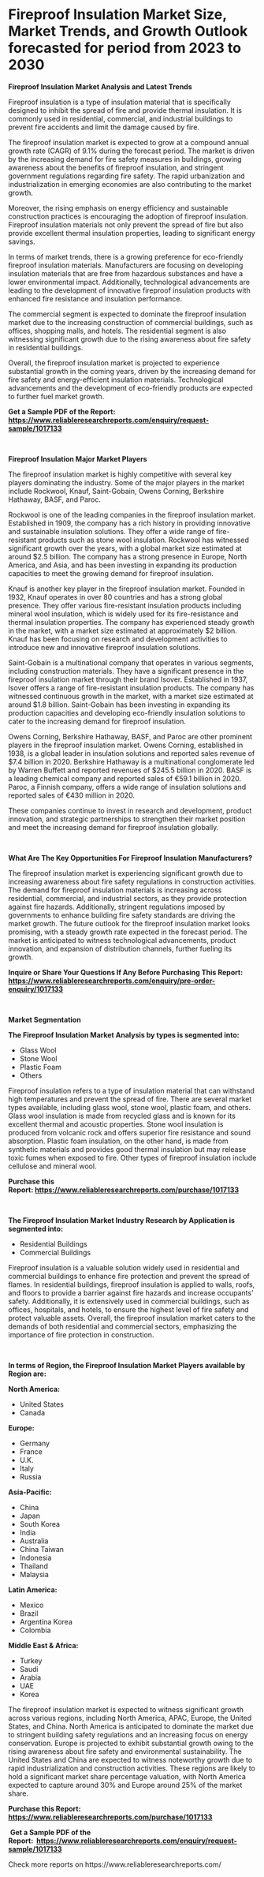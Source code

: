 <p><h1>Fireproof Insulation Market Size, Market Trends, and Growth Outlook forecasted for period from 2023 to 2030</h1></p><p><strong>Fireproof Insulation Market Analysis and Latest Trends</strong></p>
<p><p>Fireproof insulation is a type of insulation material that is specifically designed to inhibit the spread of fire and provide thermal insulation. It is commonly used in residential, commercial, and industrial buildings to prevent fire accidents and limit the damage caused by fire.</p><p>The fireproof insulation market is expected to grow at a compound annual growth rate (CAGR) of 9.1% during the forecast period. The market is driven by the increasing demand for fire safety measures in buildings, growing awareness about the benefits of fireproof insulation, and stringent government regulations regarding fire safety. The rapid urbanization and industrialization in emerging economies are also contributing to the market growth.</p><p>Moreover, the rising emphasis on energy efficiency and sustainable construction practices is encouraging the adoption of fireproof insulation. Fireproof insulation materials not only prevent the spread of fire but also provide excellent thermal insulation properties, leading to significant energy savings.</p><p>In terms of market trends, there is a growing preference for eco-friendly fireproof insulation materials. Manufacturers are focusing on developing insulation materials that are free from hazardous substances and have a lower environmental impact. Additionally, technological advancements are leading to the development of innovative fireproof insulation products with enhanced fire resistance and insulation performance.</p><p>The commercial segment is expected to dominate the fireproof insulation market due to the increasing construction of commercial buildings, such as offices, shopping malls, and hotels. The residential segment is also witnessing significant growth due to the rising awareness about fire safety in residential buildings.</p><p>Overall, the fireproof insulation market is projected to experience substantial growth in the coming years, driven by the increasing demand for fire safety and energy-efficient insulation materials. Technological advancements and the development of eco-friendly products are expected to further fuel market growth.</p></p>
<p><strong>Get a Sample PDF of the Report:&nbsp; <a href="https://www.reliableresearchreports.com/enquiry/request-sample/1017133">https://www.reliableresearchreports.com/enquiry/request-sample/1017133</a></strong></p>
<p>&nbsp;</p>
<p><strong>Fireproof Insulation Major Market Players</strong></p>
<p><p>The fireproof insulation market is highly competitive with several key players dominating the industry. Some of the major players in the market include Rockwool, Knauf, Saint-Gobain, Owens Corning, Berkshire Hathaway, BASF, and Paroc.</p><p>Rockwool is one of the leading companies in the fireproof insulation market. Established in 1909, the company has a rich history in providing innovative and sustainable insulation solutions. They offer a wide range of fire-resistant products such as stone wool insulation. Rockwool has witnessed significant growth over the years, with a global market size estimated at around $2.5 billion. The company has a strong presence in Europe, North America, and Asia, and has been investing in expanding its production capacities to meet the growing demand for fireproof insulation.</p><p>Knauf is another key player in the fireproof insulation market. Founded in 1932, Knauf operates in over 80 countries and has a strong global presence. They offer various fire-resistant insulation products including mineral wool insulation, which is widely used for its fire-resistance and thermal insulation properties. The company has experienced steady growth in the market, with a market size estimated at approximately $2 billion. Knauf has been focusing on research and development activities to introduce new and innovative fireproof insulation solutions.</p><p>Saint-Gobain is a multinational company that operates in various segments, including construction materials. They have a significant presence in the fireproof insulation market through their brand Isover. Established in 1937, Isover offers a range of fire-resistant insulation products. The company has witnessed continuous growth in the market, with a market size estimated at around $1.8 billion. Saint-Gobain has been investing in expanding its production capacities and developing eco-friendly insulation solutions to cater to the increasing demand for fireproof insulation.</p><p>Owens Corning, Berkshire Hathaway, BASF, and Paroc are other prominent players in the fireproof insulation market. Owens Corning, established in 1938, is a global leader in insulation solutions and reported sales revenue of $7.4 billion in 2020. Berkshire Hathaway is a multinational conglomerate led by Warren Buffett and reported revenues of $245.5 billion in 2020. BASF is a leading chemical company and reported sales of €59.1 billion in 2020. Paroc, a Finnish company, offers a wide range of insulation solutions and reported sales of €430 million in 2020.</p><p>These companies continue to invest in research and development, product innovation, and strategic partnerships to strengthen their market position and meet the increasing demand for fireproof insulation globally.</p></p>
<p>&nbsp;</p>
<p><strong>What Are The Key Opportunities For Fireproof Insulation Manufacturers?</strong></p>
<p><p>The fireproof insulation market is experiencing significant growth due to increasing awareness about fire safety regulations in construction activities. The demand for fireproof insulation materials is increasing across residential, commercial, and industrial sectors, as they provide protection against fire hazards. Additionally, stringent regulations imposed by governments to enhance building fire safety standards are driving the market growth. The future outlook for the fireproof insulation market looks promising, with a steady growth rate expected in the forecast period. The market is anticipated to witness technological advancements, product innovation, and expansion of distribution channels, further fueling its growth.</p></p>
<p><strong>Inquire or Share Your Questions If Any Before Purchasing This Report: <a href="https://www.reliableresearchreports.com/enquiry/pre-order-enquiry/1017133">https://www.reliableresearchreports.com/enquiry/pre-order-enquiry/1017133</a></strong></p>
<p>&nbsp;</p>
<p><strong>Market Segmentation</strong></p>
<p><strong>The Fireproof Insulation Market Analysis by types is segmented into:</strong></p>
<p><ul><li>Glass Wool</li><li>Stone Wool</li><li>Plastic Foam</li><li>Others</li></ul></p>
<p><p>Fireproof insulation refers to a type of insulation material that can withstand high temperatures and prevent the spread of fire. There are several market types available, including glass wool, stone wool, plastic foam, and others. Glass wool insulation is made from recycled glass and is known for its excellent thermal and acoustic properties. Stone wool insulation is produced from volcanic rock and offers superior fire resistance and sound absorption. Plastic foam insulation, on the other hand, is made from synthetic materials and provides good thermal insulation but may release toxic fumes when exposed to fire. Other types of fireproof insulation include cellulose and mineral wool.</p></p>
<p><strong>Purchase this Report:&nbsp;<a href="https://www.reliableresearchreports.com/purchase/1017133">https://www.reliableresearchreports.com/purchase/1017133</a></strong></p>
<p>&nbsp;</p>
<p><strong>The Fireproof Insulation Market Industry Research by Application is segmented into:</strong></p>
<p><ul><li>Residential Buildings</li><li>Commercial Buildings</li></ul></p>
<p><p>Fireproof insulation is a valuable solution widely used in residential and commercial buildings to enhance fire protection and prevent the spread of flames. In residential buildings, fireproof insulation is applied to walls, roofs, and floors to provide a barrier against fire hazards and increase occupants' safety. Additionally, it is extensively used in commercial buildings, such as offices, hospitals, and hotels, to ensure the highest level of fire safety and protect valuable assets. Overall, the fireproof insulation market caters to the demands of both residential and commercial sectors, emphasizing the importance of fire protection in construction.</p></p>
<p>&nbsp;</p>
<p><strong>In terms of Region, the Fireproof Insulation Market Players available by Region are:</strong></p>
<p>
    <p> <strong> North America: </strong>
        <ul>
            <li>United States</li>
            <li>Canada</li>
        </ul>
        </p> 
    <p> <strong> Europe: </strong>
        <ul>
            <li>Germany</li>
            <li>France</li>
            <li>U.K.</li>
            <li>Italy</li>
            <li>Russia</li>
        </ul>
        </p> 
    <p> <strong> Asia-Pacific: </strong>
        <ul>
            <li>China</li>
            <li>Japan</li>
            <li>South Korea</li>
            <li>India</li>
            <li>Australia</li>
            <li>China Taiwan</li>
            <li>Indonesia</li>
            <li>Thailand</li>
            <li>Malaysia</li>
        </ul>
        </p> 
    <p> <strong> Latin America: </strong>
        <ul>
            <li>Mexico</li>
            <li>Brazil</li>
            <li>Argentina Korea</li>
            <li>Colombia</li>
        </ul>
        </p> 
    <p> <strong> Middle East & Africa: </strong>
        <ul>
            <li>Turkey</li>
            <li>Saudi</li>
            <li>Arabia</li>
            <li>UAE</li>
            <li>Korea</li>
        </ul>
    </p>
    </p>
<p><p>The fireproof insulation market is expected to witness significant growth across various regions, including North America, APAC, Europe, the United States, and China. North America is anticipated to dominate the market due to stringent building safety regulations and an increasing focus on energy conservation. Europe is projected to exhibit substantial growth owing to the rising awareness about fire safety and environmental sustainability. The United States and China are expected to witness noteworthy growth due to rapid industrialization and construction activities. These regions are likely to hold a significant market share percentage valuation, with North America expected to capture around 30% and Europe around 25% of the market share.</p></p>
<p><strong>Purchase this Report: <a href="https://www.reliableresearchreports.com/purchase/1017133">https://www.reliableresearchreports.com/purchase/1017133</a></strong></p>
<p>&nbsp;<strong>Get a Sample PDF of the Report:&nbsp;&nbsp;<a href="https://www.reliableresearchreports.com/enquiry/request-sample/1017133">https://www.reliableresearchreports.com/enquiry/request-sample/1017133</a></strong></p>
<p><strong></strong></p>
<p>Check more reports on https://www.reliableresearchreports.com/</p>